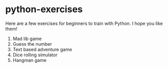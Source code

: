 # python-exercises

Here are a few exercises for beginners to train with Python. I hope you like them!

1. Mad lib game
2. Guess the number
3. Text based adventure game
4. Dice rolling simulator
5. Hangman game
